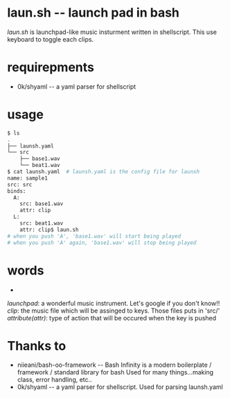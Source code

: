 # laun.sh -- launch pad in bash

 *laun.sh* is launchpad-like music insturment written in shellscript.
This use keyboard to toggle each clips.

# requirepments

  * 0k/shyaml -- a yaml parser for shellscript


# usage

```bash
$ ls
.
├── launsh.yaml
└── src
    ├── base1.wav
    └── beat1.wav
$ cat launsh.yaml  # launsh.yaml is the config file for launsh
name: sample1
src: src
binds:
  A:
    src: base1.wav
    attr: clip
  L:
    src: beat1.wav
    attr: clip$ laun.sh
# when you push 'A', 'base1.wav' will start being played
# when you push 'A' again, 'base1.wav' will stop being played
```


# words

*
*launchpad*: a wonderful music instrument. Let's google if you don't know!!
*clip*: the music file which will be assinged to keys. Those files puts in 'src/'
*attribute(attr)*: type of action that will be occured when the key is pushed


# Thanks to

  * niieani/bash-oo-framework -- Bash Infinity is a modern boilerplate / framework / standard library for bash
    Used for many things...making class, error handling, etc..
  * 0k/shyaml -- a yaml parser for shellscript.
    Used for parsing launsh.yaml
